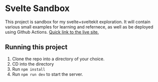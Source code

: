# Svelte Sandbox

This project is sandbox for my svelte+sveltekit exploration. It will contain various small examples for learning and refernece, as well as be deployed using Github Actions. [Quick link to the live site.](https://dan-collins-dev.github.io/svelte-sandbox/)

## Running this project
1. Clone the repo into a directory of your choice.
2. CD into the directory
3. Run `npm install`
4. Run `npm run dev` to start the server.